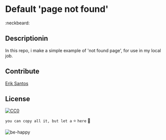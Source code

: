 # Default 'page not found'  
:neckbeard:
## Descriptionin 
In this repo, i make a simple example of 'not found page', for use in my local job.

## Contribute

[Erik Santos](https://github.com/ebasantos)

## License

[![CC0](https://licensebuttons.net/p/zero/1.0/88x31.png)](https://creativecommons.org/publicdomain/zero/1.0/)

``you can copy all it, but let a`` :star: ``here`` :see_no_evil:  
  
![be-happy](https://media.giphy.com/media/7kn27lnYSAE9O/giphy.gif)
